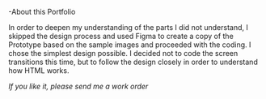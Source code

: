 -About this Portfolio

In order to deepen my understanding of the parts I did not understand, I skipped the design process and used Figma to create a copy of the Prototype based on the sample images and proceeded with the coding.
I chose the simplest design possible. I decided not to code the screen transitions this time, but to follow the design closely in order to understand how HTML works.

*If you like it, please send me a work order*
